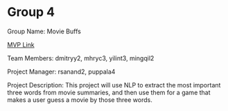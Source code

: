 # Group 4
Group Name: Movie Buffs

[MVP Link](https://docs.google.com/document/d/1TyO56xbqj8NLSjDOJTlR3kxdLZn9bNO0Mvkdc5sePcI/edit?usp=sharing)

Team Members: dmitryy2, mhryc3, yilint3, mingqil2

Project Manager: rsanand2, puppala4

Project Description: This project will use NLP to extract the most important three words from movie summaries, and then use them for a game that makes a user guess a movie by those three words.
